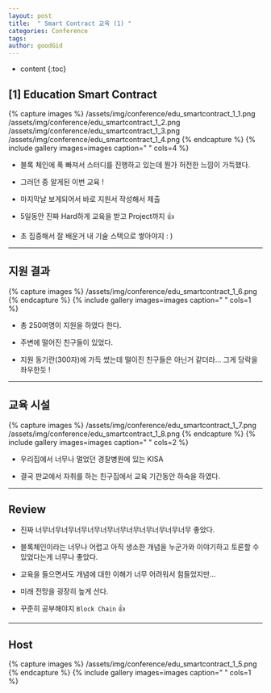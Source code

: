 ```yaml
---
layout: post
title:  " Smart Contract 교육 (1) "
categories: Conference
tags: 
author: goodGid
---
```

* content
{:toc}


## [1] Education Smart Contract

{% capture images %}
	/assets/img/conference/edu_smartcontract_1_1.png
	/assets/img/conference/edu_smartcontract_1_2.png
	/assets/img/conference/edu_smartcontract_1_3.png
	/assets/img/conference/edu_smartcontract_1_4.png
{% endcapture %}
{% include gallery images=images caption=" " cols=4 %}


* 블록 체인에 푹 빠져서 스터디를 진행하고 있는데 뭔가 허전한 느낌이 가득했다.

* 그러던 중 알게된 이번 교육 !

* 마지막날 보게되어서 바로 지원서 작성해서 제출

* 5일동안 진짜 Hard하게 교육을 받고 Project까지 :+1:

* 초 집중해서 잘 배운거 내 기술 스택으로 쌓아야지 : ) 

---

## 지원 결과

{% capture images %}
	/assets/img/conference/edu_smartcontract_1_6.png
{% endcapture %}
{% include gallery images=images caption=" " cols=1 %}

* 총 250여명이 지원을 하였다 한다.

* 주변에 떨어진 친구들이 있었다.

* 지원 동기란(300자)에 가득 썼는데 떨이진 친구들은 아닌거 같더라... 그게 당락을 좌우한듯 !


---

## 교육 시설

{% capture images %}
	/assets/img/conference/edu_smartcontract_1_7.png
	/assets/img/conference/edu_smartcontract_1_8.png
{% endcapture %}
{% include gallery images=images caption=" " cols=2 %}


* 우리집에서 너무나 멀었던 경찰병원에 있는 KISA

* 결국 판교에서 자취를 하는 친구집에서 교육 기간동안 하숙을 하였다.

---

## Review

* 진짜 너무너무너무너무너무너무너무너무너무너무너무너무 좋았다.

* 블록체인이라는 너무나 어렵고 아직 생소한 개념을 누군가와 이야기하고 토론할 수 있었다는게 너무나 좋았다.

* 교육을 들으면서도 개념에 대한 이해가 너무 어려워서 힘들었지만...

* 미래 전망을 굉장히 높게 산다.

* 꾸준히 공부해야지 `Block Chain` :+1:

---

## Host

{% capture images %}
	/assets/img/conference/edu_smartcontract_1_5.png
{% endcapture %}
{% include gallery images=images caption=" " cols=1 %}
